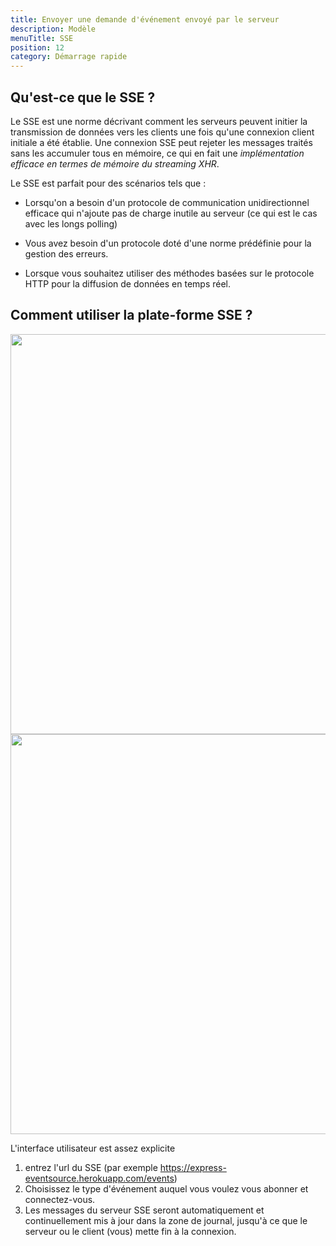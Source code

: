 ```yaml
---
title: Envoyer une demande d'événement envoyé par le serveur
description: Modèle
menuTitle: SSE
position: 12
category: Démarrage rapide
---
```


## Qu'est-ce que le SSE ?

Le SSE est une norme décrivant comment les serveurs peuvent initier la transmission de données vers les clients une fois qu'une connexion client initiale a été établie.
Une connexion SSE peut rejeter les messages traités sans les accumuler tous en mémoire, ce qui en fait une _implémentation efficace en termes de mémoire du streaming XHR_.

Le SSE est parfait pour des scénarios tels que :

- Lorsqu'on a besoin d'un protocole de communication unidirectionnel efficace qui n'ajoute pas de charge inutile au serveur (ce qui est le cas avec les longs polling)

- Vous avez besoin d'un protocole doté d'une norme prédéfinie pour la gestion des erreurs.

- Lorsque vous souhaitez utiliser des méthodes basées sur le protocole HTTP pour la diffusion de données en temps réel.

## Comment utiliser la plate-forme SSE ?

<img src="/realtime/SSE-dark.png"   class="dark-img" width="1280" height="640" alt=""/>
<img src="/realtime/SSE-light.png" class="light-img"  width="1280" height="640" alt=""/>

L'interface utilisateur est assez explicite

1. entrez l'url du SSE (par exemple https://express-eventsource.herokuapp.com/events)
2. Choisissez le type d'événement auquel vous voulez vous abonner et connectez-vous.
3. Les messages du serveur SSE seront automatiquement et continuellement mis à jour dans la zone de journal,
   jusqu'à ce que le serveur ou le client (vous) mette fin à la connexion.

